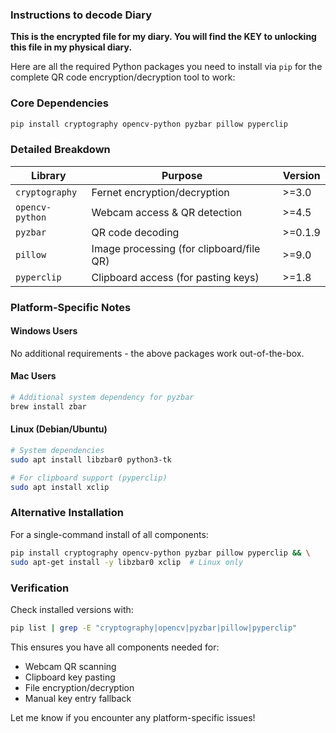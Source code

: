 ### Instructions to decode Diary

**This is the encrypted file for my diary. You will find the KEY to unlocking this file in my physical diary.**

Here are all the required Python packages you need to install via `pip` for the complete QR code encryption/decryption tool to work:

### **Core Dependencies**
```bash
pip install cryptography opencv-python pyzbar pillow pyperclip
```

### **Detailed Breakdown**

| Library | Purpose | Version |
|---------|---------|---------|
| `cryptography` | Fernet encryption/decryption | >=3.0 |
| `opencv-python` | Webcam access & QR detection | >=4.5 |
| `pyzbar` | QR code decoding | >=0.1.9 |
| `pillow` | Image processing (for clipboard/file QR) | >=9.0 |
| `pyperclip` | Clipboard access (for pasting keys) | >=1.8 |

### **Platform-Specific Notes**

#### **Windows Users**
No additional requirements - the above packages work out-of-the-box.

#### **Mac Users**
```bash
# Additional system dependency for pyzbar
brew install zbar
```

#### **Linux (Debian/Ubuntu)**
```bash
# System dependencies
sudo apt install libzbar0 python3-tk

# For clipboard support (pyperclip)
sudo apt install xclip
```

### **Alternative Installation**
For a single-command install of all components:
```bash
pip install cryptography opencv-python pyzbar pillow pyperclip && \
sudo apt-get install -y libzbar0 xclip  # Linux only
```

### **Verification**
Check installed versions with:
```bash
pip list | grep -E "cryptography|opencv|pyzbar|pillow|pyperclip"
```

This ensures you have all components needed for:
- Webcam QR scanning
- Clipboard key pasting
- File encryption/decryption
- Manual key entry fallback

Let me know if you encounter any platform-specific issues!